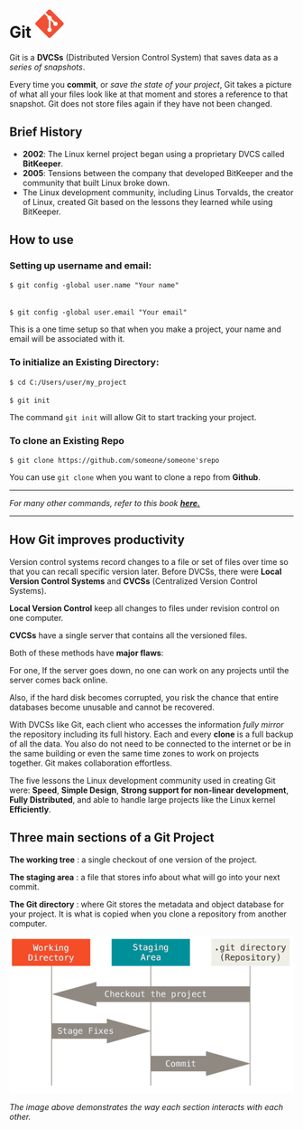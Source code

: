 # Git <img src="Images/git_logo.png" alt="git logo" width= 50 height=50>

Git is a **DVCSs** (Distributed Version Control System) that saves data as a *series of snapshots*.

Every time you **commit**, or *save the state of your project*, Git takes a picture of what all your files look like at
that moment and stores a reference to that snapshot. Git does not store files again if they have not been changed.

## Brief History

* **2002**: The Linux kernel project began using a proprietary DVCS called **BitKeeper**.
* **2005**: Tensions between the company that developed BitKeeper and the community that built Linux broke down.
* The Linux development community, including Linus Torvalds, the creator of Linux, created Git based on the lessons they
  learned while using BitKeeper.

## How to use

### Setting up username and email:

    $ git config -global user.name "Your name"


    $ git config -global user.email "Your email"

This is a one time setup so that when you make a project, your name and email will be associated with it.

### To initialize an Existing Directory:

    $ cd C:/Users/user/my_project

    $ git init

The command `git init` will allow Git to start tracking your project.

### To clone an Existing Repo

    $ git clone https://github.com/someone/someone'srepo

You can use `git clone` when you want to clone a repo from **Github**.

---

*For many other commands, refer to this book **[here.](https://git-scm.com/book/en/v2)***

---

## How Git improves productivity

Version control systems record changes to a file or set of files over time so that you can recall specific version
later. Before DVCSs, there were **Local Version Control Systems** and **CVCSs** (Centralized Version Control Systems).

**Local Version Control** keep all changes to files under revision control on one computer.

**CVCSs** have a single server that contains all the versioned files.

Both of these methods have **major flaws**:

For one, If the server goes down, no one can work on any projects until the server comes back online.

Also, if the hard disk becomes corrupted, you risk the chance that entire databases become unusable and cannot be
recovered.

With DVCSs like Git, each client who accesses the information *fully mirror* the repository including its full history.
Each and every **clone** is a full backup of all the data. You also do not need to be connected to the internet or be in
the same building or even the same time zones to work on projects together. Git makes collaboration effortless.

The five lessons the Linux development community used in creating Git were: **Speed**, **Simple Design**, **Strong
support for non-linear development**, **Fully Distributed**, and able to handle large projects like the Linux kernel
**Efficiently**.

## Three main sections of a Git Project

**The working tree**
: a single checkout of one version of the project.

**The staging area**
: a file that stores info about what will go into your next commit.

**The Git directory**
: where Git stores the metadata and object database for your project. It is what is copied when you clone a repository
from another computer.

![Git sections](Images/git_sections.png)

*The image above demonstrates the way each section interacts with each other.*
